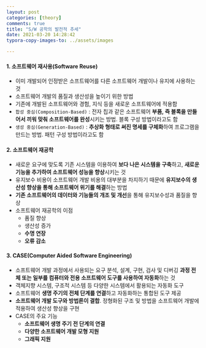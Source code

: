 ```yaml
---
layout: post
categories: [theory]
comments: true
title: "S/W 공학의 발전적 추세"
date: 2021-03-20 14:28:42 
typora-copy-images-to: ../assets/images

---
```


#### 1. 소프트웨어 **재사용**(Software Reuse)

- 이미 개발되어 인정받은 소프트웨어를 다른 소프트웨어 개발이나 유지에 사용하는 것
- 소프트웨어 개발의 품질과 생산성을 높이기 위한 방법
- 기존에 개발된 소프트웨어와 경험, 지식 등을 새로운 소프트웨어에 적용함
- `합성 중심(Composition-Based)` : 전자 칩과 같은 소프트웨어 **부품, 즉 블록을 만들어서 끼워 맞춰 소프트웨어를 완성**시키는 방법. 블록 구성 방법이라고도 함
- `생성 중심(Generation-Based)` : **추상화 형태로 써진 명세를 구체화**하여 프로그램을 만드는 방법. 패턴 구성 방법이라고도 함

#### 2. 소프트웨어 **재공학**

- 새로운 요구에 맞도록 기존 시스템을 이용하여 **보다 나은 시스템을 구축**하고, **새로운 기능을 추가하여 소프트웨어 성능을 향상**시키는 것
- 유지보수 비용이 소프트웨어 개발 비용의 대부분을 차지하기 때문에 **유지보수의 생산성 향상을 통해 소프트웨어 위기를 해결**하는 방법
- **기존 소프트웨어의 데이터와 기능들의 개조 및 개선**을 통해 유지보수성과 품질을 향상
- 소프트웨어 재공학의 이점
  - 품질 향상
  - 생산성 증가
  - **수명 연장**
  - **오류 감소**

#### 3. CASE(Computer Aided Software Engineering)

- 소프트웨어 개발 과정에서 사용되는 요구 분석, 설계, 구현, 검사 및 디버깅 **과정 전체 또는 일부를 컴퓨터와 전용 소프트웨어 도구를 사용하여 자동화**하는 것
- 객체지향 시스템, 구조적 시스템 등 다양한 시스템에서 활용되는 자동화 도구
- 소프트웨어 **생명 주기의 전체 단계를 연결**하고 자동화하는 통합된 도구 제공
- **소프트웨어 개발 도구와 방법론이 결합**. 정형화된 구조 및 방법을 소프트웨어 개발에 적용하여 생산성 향상을 구현
- CASE의 주요 기능
  - **소프트웨어 생명 주기 전 단계의 연결**
  - **다양한 소프트웨어 개발 모형 지원**
  - **그래픽 지원**

